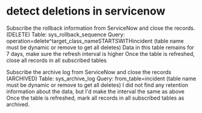 # detect deletions in servicenow

Subscribe the rollback information from ServiceNow and close the records. (DELETE)
Table: sys_rollback_sequence
Query: operation=delete^target_class_nameSTARTSWITHincident (table name must be dynamic or remove to get all deletes)
Data in this table remains for 7 days, make sure the refresh interval is higher
Once the table is refreshed, close all records in all subscribed tables

Subscribe the archive log from ServiceNow and close the records (ARCHIVED)
Table: sys_archive_log
Query: from_table=incident (table name must be dynamic or remove to get all deletes)
I did not find any retention information about the data, but I'd make the interval the same as above
Once the table is refreshed, mark all records in all subscribed tables as archived.
